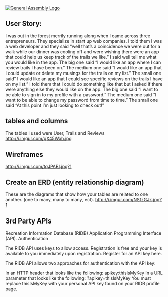[![General Assembly Logo](https://camo.githubusercontent.com/1a91b05b8f4d44b5bbfb83abac2b0996d8e26c92/687474703a2f2f692e696d6775722e636f6d2f6b6538555354712e706e67)](https://generalassemb.ly/education/web-development-immersive)

## User Story:
I was out in the forest merrily running along when I came across three entrepreneurs.  They specialize in start up web companies.  I told them I was a web developer and they said “well that’s a coincidence we were out for a walk while our dinner was cooling off and were wishing there were an app that could help us keep track of the trails we like.” I said well tell me what you would like in the app.
    The big one said “I would like an app where I can review trails I have been on.”
    The medium one said “I would like an app that I could update or delete my musings for the trails on my list.”
    The small one said” I would like an app that I could see specific reviews on the trails I have on my list.”
I told them that I could do something like that but I asked if there were anything else they would like on the app.
    The big one said “I want to be able to sign in to my profile with a password.”
    The medium one said “I want to be able to change my password from time to time.”
    The small one said “At this point I’m just looking to check out!”

## tables and columns

The tables I used were User, Trails and Reviews
http://i.imgur.com/gX45Wxh.jpg

## Wireframes
http://i.imgur.com/tqJPABI.jpg?1

## Create an ERD (entity relationship diagram)

These are the diagrams that show how your tables are related to one another.
(one to many, many to many, ect).
http://i.imgur.com/NSfzGJk.jpg?1

## 3rd Party APIs


 Recreation Information Database (RIDB) Application Programming Interface (API).
 Authentication

The RIDB API uses keys to allow access. Registration is free and your key is available to you immediately upon registration. Register for an API key here.

The RIDB API allows two approaches for authentication with the API key:

In an HTTP header that looks like the following: apikey:thisIsMyKey
In a URL parameter that looks like the following: ?apikey=thisIsMyKey
 You must replace thisIsMyKey with your personal API key found on your RIDB profile page.
